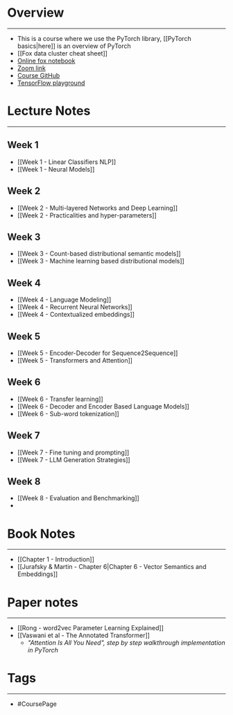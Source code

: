 
# Overview
---
* This is a course where we use the PyTorch library, [[PyTorch basics|here]] is an overview of PyTorch
* [[Fox data cluster cheat sheet]]
* [Online fox notebook](https://ondemand.educloud.no/pun/sys/dashboard/batch_connect/sessions)
* [Zoom link](https://uio.zoom.us/j/62776647554?pwd=dnZ4WUMwMnExZVh2bFNIdkN3N2ZNdz09)
* [Course GitHub](https://github.uio.no/in5550/2024)
* [TensorFlow playground](playground.tensorflow.org)


# Lecture Notes
---

## Week 1
* [[Week 1 - Linear Classifiers NLP]]
* [[Week 1 - Neural Models]]

## Week 2
* [[Week 2 - Multi-layered Networks and Deep Learning]]
* [[Week 2 - Practicalities and hyper-parameters]]

## Week 3
* [[Week 3 - Count-based distributional semantic models]]
* [[Week 3 - Machine learning based distributional models]]

## Week 4
* [[Week 4 - Language Modeling]]
* [[Week 4 - Recurrent Neural Networks]]
* [[Week 4 - Contextualized embeddings]]

## Week 5
* [[Week 5 - Encoder-Decoder for Sequence2Sequence]]
* [[Week 5 - Transformers and Attention]]

## Week 6
* [[Week 6 - Transfer learning]]
* [[Week 6 - Decoder and Encoder Based Language Models]]
* [[Week 6 - Sub-word tokenization]]

## Week 7
* [[Week 7 - Fine tuning and prompting]]
* [[Week 7 - LLM Generation Strategies]]

## Week 8
* [[Week 8 - Evaluation and Benchmarking]]
* 
# Book Notes
---

* [[Chapter 1 - Introduction]]
* [[Jurafsky & Martin - Chapter 6|Chapter 6 - Vector Semantics and Embeddings]]


# Paper notes
---

* [[Rong - word2vec Parameter Learning Explained]]
* [[Vaswani et al - The Annotated Transformer]]
	* _"Attention Is All You Need", step by step walkthrough implementation in PyTorch_

# Tags
---
* #CoursePage


